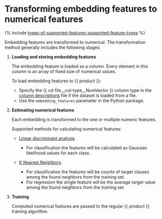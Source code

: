 # Transforming embedding features to numerical features

{% include [types-of-supported-features-supported-feature-types](../_includes/work_src/reusage-common-phrases/supported-feature-types.md) %}


Embedding features are transformed to numerical. The transformation method generally includes the following stages:
1. **Loading and storing embedding features**

    The embedding feature is loaded as a column. Every element in this column is an array of fixed size of numerical values.

    To load embedding features to {{ product }}:
    - Specify the {{ cd-file__col-type__NumVector }} column type in the [column descriptions](input-data_column-descfile.md) file if the dataset is loaded from a file.
    - Use the `embedding_features` parameter in the Python package.

1. **Estimating numerical features**

    Each embedding is transformed to the one or multiple numeric features.

    Supported methods for calculating numerical features:

    - [Linear discriminant analysis](https://en.wikipedia.org/wiki/Linear_discriminant_analysis)
        - For classification the features will be calculated as Gaussian likelihood values for each class.

    - [K Nearest Neighbors](https://en.wikipedia.org/wiki/K-nearest_neighbors_algorithm).
        - For classification the features will be counts of target classes among the found neighbors from the training set.
        - For regression the single feature will be the average target value among the found neighbors from the training set.

1. **Training**

    Computed numerical features are passed to the regular {{ product }} training algorithm.
